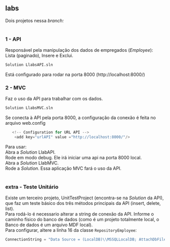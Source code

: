 ## labs

Dois projetos nessa <i>branch:</i><br><br>

### 1 - API<br>
  Responsável pela manipulação dos dados de empregados (<i>Employee</i>):<BR>
  Lista (paginado), Insere e Exclui.<br>
  ```bash
  Solution LlabsAPI.sln
  ```
  Está configurado para rodar na porta 8000 (http://localhost:8000/)
   
### 2 - MVC<br>
  Faz o uso da API para trabalhar com os dados.<br>
  ```bash
  Solution LlabsMVC.sln
  ```
  Se conecta à API pela porta 8000, a configuração da conexão é feita no arquivo web.config<br>
  
```c#
   <!-- Configuration for URL API -->
    <add key="urlAPI" value ="http://localhost:8000/"/>
``` 
  Para usar:<br>
  Abra a <i>Solution</i> LlabAPI.<br>
  Rode em modo debug. Ele irá iniciar uma api na porta 8000 local.<br>
  Abra a <i>Solution</i> LlabMVC.<BR>
  Rode a <i>Solution</i>. Essa aplicação MVC fará o uso da API.<br><br>
  
### extra - Teste Unitário<br>
  Existe um terceiro projeto, UnitTestProject (encontra-se na <i>Solution</i> da API), que faz um teste básico dos três métodos principais da API (insert, delete, list).<br>
  Para rodá-lo é necessario alterar a string de conexão da API. Informe o caminho físico do banco de dados (como é um projeto totalmente local, o Banco de dados é um arquivo MDF local).<br>
  Para configurar, altere a linha 16 da classe ```RepositoryEmployee```: <br>
  ```c#
  ConnectionString = "Data Source = (LocalDB)\\MSSQLLocalDB; AttachDbFilename = |DataDirectory|\\LlabEmployee.mdf; Integrated Security = True";
  ``` 
  


